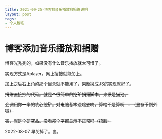 ```yaml
---
title: 2021-09-25-博客的音乐播放和捐赠说明
layout: post
tags: 
- 个人随笔
---
```


# 博客添加音乐播放和捐赠

博客光秃秃的，如果没有什么音乐播放就太可惜了。

实现方式是Aplayer。网上搜搜就能加上。

加上之后右上角的那个目录就不能用了，果断换成JS的实现就好了。

~~捐赠直接抄的代码。就是个很简单的挖矿捐赠脚本，来源是猫池。~~

~~会调用你一半的核心挖矿。对电脑基本没啥影响，算啥不是算啊……（显存币例外嗷）~~

~~害，就是个研究品。没看那个字都显示不正常吗（捂脸）~~

2022-08-07 早关掉了。害。

